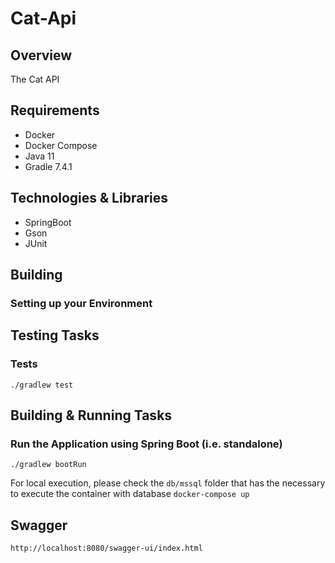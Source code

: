 # Cat-Api

## Overview

The Cat API

## Requirements

- Docker
- Docker Compose
- Java 11
- Gradle 7.4.1

## Technologies & Libraries

- SpringBoot
- Gson
- JUnit

## Building

### Setting up your Environment

## Testing Tasks

### Tests

```./gradlew test```

## Building & Running Tasks

### Run the Application using Spring Boot (i.e. standalone)

```./gradlew bootRun```

For local execution, please check the ```db/mssql``` folder that has the necessary to execute the container with
database ```docker-compose up```

## Swagger

```http://localhost:8080/swagger-ui/index.html```
